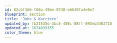 ```yaml
---
id: 82cbf166-f60a-49be-9748-e6639fa4e0e7
blueprint: section
title: 'Jobs & Karriere'
updated_by: fb21535d-3bc5-408c-88ff-093eb3462715
updated_at: 1674039355
color_theme: blue
---
```

